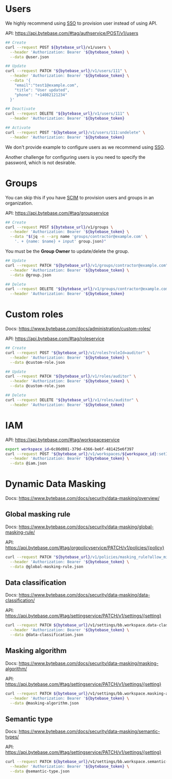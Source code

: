 # Users

We highly recommend using [SSO](https://www.bytebase.com/docs/administration/sso/overview/) to provision
user instead of using API.

API: https://api.bytebase.com/#tag/authservice/POST/v1/users

```bash
## Create
curl --request POST ${bytebase_url}/v1/users \
  --header 'Authorization: Bearer '${bytebase_token} \
  --data @user.json
```

```bash
## Update
curl --request PATCH "${bytebase_url}/v1/users/111" \
  --header 'Authorization: Bearer '${bytebase_token} \
  --data '{
    "email":"test1@example.com",
    "title": "User updated",
    "phone": "+14082121234"
  }'
```

```bash
## Deactivate
curl --request DELETE "${bytebase_url}/v1/users/111" \
  --header 'Authorization: Bearer '${bytebase_token}
```

```bash
## Activate
curl --request POST "${bytebase_url}/v1/users/111:undelete" \
  --header 'Authorization: Bearer '${bytebase_token}
```

We don't provide example to configure users as we recommend using [SSO](https://www.bytebase.com/docs/administration/sso/overview/).

Another challenge for configuring users is you need to specify the password, which is not desirable.

# Groups

You can skip this if you have [SCIM](https://www.bytebase.com/docs/administration/scim/overview/) to
provision users and groups in an organization.

API: https://api.bytebase.com/#tag/groupservice

```bash
## Create
curl --request POST ${bytebase_url}/v1/groups \
  --header 'Authorization: Bearer '${bytebase_token} \
  --data "$(jq -n --arg name 'groups/contractor@example.com' \
    '. + {name: $name} + input' group.json)"
```

You must be the **Group Owner** to update/delete the group.

```bash
## Update
curl --request PATCH "${bytebase_url}/v1/groups/contractor@example.com" \
  --header 'Authorization: Bearer '${bytebase_token} \
  --data @group.json
```

```bash
## Delete
curl --request DELETE "${bytebase_url}/v1/groups/contractor@example.com" \
  --header 'Authorization: Bearer '${bytebase_token}
```

# Custom roles

Docs: https://www.bytebase.com/docs/administration/custom-roles/

API: https://api.bytebase.com/#tag/roleservice

```bash
## Create
curl --request POST "${bytebase_url}/v1/roles?roleId=auditor" \
  --header 'Authorization: Bearer '${bytebase_token} \
  --data @custom-role.json
```

```bash
## Update
curl --request PATCH "${bytebase_url}/v1/roles/auditor" \
  --header 'Authorization: Bearer '${bytebase_token} \
  --data @custom-role.json
```

```bash
## Delete
curl --request DELETE "${bytebase_url}/v1/roles/auditor" \
  --header 'Authorization: Bearer '${bytebase_token}
```

# IAM

API: https://api.bytebase.com/#tag/workspaceservice

```bash
export workspace_id=6c86d081-379d-4366-be6f-481425e6f397
curl --request POST "${bytebase_url}/v1/workspaces/${workspace_id}:setIamPolicy" \
  --header 'Authorization: Bearer '${bytebase_token} \
  --data @iam.json
```

# Dynamic Data Masking

Docs: https://www.bytebase.com/docs/security/data-masking/overview/

## Global masking rule

Docs: https://www.bytebase.com/docs/security/data-masking/global-masking-rule/

API: https://api.bytebase.com/#tag/orgpolicyservice/PATCH/v1/policies/{policy}

```bash
curl --request PATCH "${bytebase_url}/v1/policies/masking_rule?allow_missing=true&update_mask=payload" \
  --header 'Authorization: Bearer '${bytebase_token} \
  --data @global-masking-rule.json
```

## Data classification

Docs: https://www.bytebase.com/docs/security/data-masking/data-classification/

API: https://api.bytebase.com/#tag/settingservice/PATCH/v1/settings/{setting}

```bash
curl --request PATCH ${bytebase_url}/v1/settings/bb.workspace.data-classification \
  --header 'Authorization: Bearer '${bytebase_token} \
  --data @data-classification.json
```

## Masking algorithm

Docs: https://www.bytebase.com/docs/security/data-masking/masking-algorithm/

API: https://api.bytebase.com/#tag/settingservice/PATCH/v1/settings/{setting}

```bash
curl --request PATCH ${bytebase_url}/v1/settings/bb.workspace.masking-algorithm \
  --header 'Authorization: Bearer '${bytebase_token} \
  --data @masking-algorithm.json
```

## Semantic type

Docs: https://www.bytebase.com/docs/security/data-masking/semantic-types/

API: https://api.bytebase.com/#tag/settingservice/PATCH/v1/settings/{setting}

```bash
curl --request PATCH ${bytebase_url}/v1/settings/bb.workspace.semantic-types \
  --header 'Authorization: Bearer '${bytebase_token} \
  --data @semantic-type.json
```
